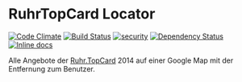 # RuhrTopCard Locator

[![Code Climate](https://codeclimate.com/github/dmasur/RuhrTopCardLocator/badges/gpa.svg)](https://codeclimate.com/github/dmasur/RuhrTopCardLocator) [![Build Status](https://travis-ci.org/dmasur/RuhrTopCardLocator.svg?branch=master)](https://travis-ci.org/dmasur/RuhrTopCardLocator) [![security](https://hakiri.io/github/dmasur/RuhrTopCardLocator/master.svg)](https://hakiri.io/github/dmasur/RuhrTopCardLocator/master) [![Dependency Status](https://gemnasium.com/dmasur/RuhrTopCardLocator.svg)](https://gemnasium.com/dmasur/RuhrTopCardLocator) [![Inline docs](http://inch-ci.org/github/dmasur/RuhrTopCardLocator.svg?branch=master)](http://inch-ci.org/github/dmasur/RuhrTopCardLocator)


Alle Angebote der [Ruhr.TopCard](www.ruhrtopcard.de) 2014 auf einer Google Map mit der Entfernung zum Benutzer.
